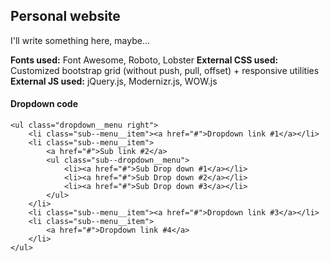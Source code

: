 ## Personal website ##
I'll write something here, maybe...    

**Fonts used:** Font Awesome, Roboto, Lobster 
**External CSS used:** Customized bootstrap grid (without push, pull, offset) + responsive utilities  
**External JS used:** jQuery.js, Modernizr.js, WOW.js  

#### Dropdown code ####
    <ul class="dropdown__menu right">
        <li class="sub--menu__item"><a href="#">Dropdown link #1</a></li>
        <li class="sub--menu__item">
            <a href="#">Sub link #2</a>
            <ul class="sub--dropdown__menu">
                <li><a href="#">Sub Drop down #1</a></li>
                <li><a href="#">Sub Drop down #2</a></li>
                <li><a href="#">Sub Drop down #3</a></li>
            </ul>
        </li>
        <li class="sub--menu__item"><a href="#">Dropdown link #3</a></li>
        <li class="sub--menu__item">
            <a href="#">Dropdown link #4</a>
        </li>
    </ul>
